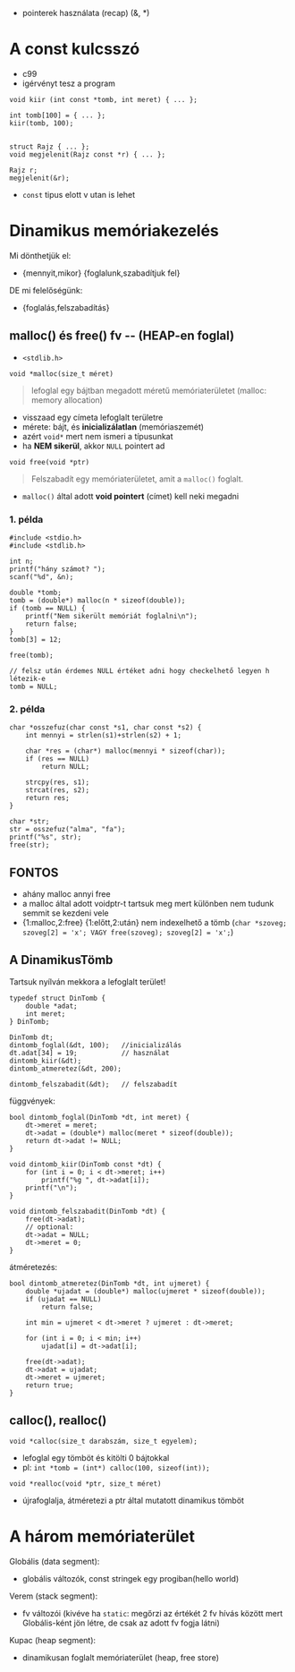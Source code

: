 - pointerek használata (recap) (&, \*)

# A const kulcsszó
- c99
- igérvényt tesz a program

```
void kiir (int const *tomb, int meret) { ... };

int tomb[100] = { ... };
kiir(tomb, 100);


struct Rajz { ... };
void megjelenit(Rajz const *r) { ... };

Rajz r;
megjelenit(&r);
```

- `const` tipus elott v utan is lehet

# Dinamikus memóriakezelés
Mi dönthetjük el:
- {mennyit,mikor} {foglalunk,szabadítjuk fel}

DE mi felelőségünk:
- {foglalás,felszabadítás}

## malloc() és free() fv -- (HEAP-en foglal)
- `<stdlib.h>`

```
void *malloc(size_t méret)
```
> lefoglal egy bájtban megadott méretű memóriaterületet (malloc: memory allocation)

- visszaad egy címeta lefoglalt területre
- mérete: bájt, és **inicializálatlan** (memóriaszemét)
- azért `void*` mert nem ismeri a típusunkat
- ha **NEM sikerül**, akkor `NULL` pointert ad

```
void free(void *ptr)
```
> Felszabadít egy memóriaterületet, amit a `malloc()` foglalt.
- `malloc()` által adott **void pointert** (címet) kell neki megadni

### 1. példa
```
#include <stdio.h>
#include <stdlib.h>

int n;
printf("hány számot? ");
scanf("%d", &n);

double *tomb;
tomb = (double*) malloc(n * sizeof(double));
if (tomb == NULL) {
    printf("Nem sikerült memóriát foglalni\n");
    return false;
}
tomb[3] = 12;

free(tomb);

// felsz után érdemes NULL értéket adni hogy checkelhető legyen h létezik-e
tomb = NULL;
```

### 2. példa
```
char *osszefuz(char const *s1, char const *s2) {
    int mennyi = strlen(s1)+strlen(s2) + 1;

    char *res = (char*) malloc(mennyi * sizeof(char));
    if (res == NULL)
        return NULL;

    strcpy(res, s1);
    strcat(res, s2);
    return res;
}

char *str;
str = osszefuz("alma", "fa");
printf("%s", str);
free(str);
```

## FONTOS
- ahány malloc annyi free
- a malloc által adott voidptr-t tartsuk meg mert különben nem tudunk semmit se kezdeni vele
- {1:malloc,2:free} {1:előtt,2:után} nem indexelhető a tömb (`char *szoveg; szoveg[2] = 'x'; VAGY free(szoveg); szoveg[2] = 'x';`)

## A DinamikusTömb
Tartsuk nyílván mekkora a lefoglalt terület!
```
typedef struct DinTomb {
    double *adat;
    int meret;
} DinTomb;

DinTomb dt;
dintomb_foglal(&dt, 100);   //inicializálás
dt.adat[34] = 19;           // használat
dintomb_kiir(&dt);
dintomb_atmeretez(&dt, 200);

dintomb_felszabadit(&dt);   // felszabadít
```

függvények:
```
bool dintomb_foglal(DinTomb *dt, int meret) {
    dt->meret = meret;
    dt->adat = (double*) malloc(meret * sizeof(double));
    return dt->adat != NULL;
}

void dintomb_kiir(DinTomb const *dt) {
    for (int i = 0; i < dt->meret; i++)
        printf("%g ", dt->adat[i]);
    printf("\n");
}

void dintomb_felszabadit(DinTomb *dt) {
    free(dt->adat);
    // optional:
    dt->adat = NULL;
    dt->meret = 0;
}
```

átméretezés:
```
bool dintomb_atmeretez(DinTomb *dt, int ujmeret) {
    double *ujadat = (double*) malloc(ujmeret * sizeof(double));
    if (ujadat == NULL)
        return false;

    int min = ujmeret < dt->meret ? ujmeret : dt->meret;
    
    for (int i = 0; i < min; i++)
        ujadat[i] = dt->adat[i];
    
    free(dt->adat);
    dt->adat = ujadat;
    dt->meret = ujmeret;
    return true;
}
```

## calloc(), realloc()

```
void *calloc(size_t darabszám, size_t egyelem);
```
- lefoglal egy tömböt és kitölti 0 bájtokkal
- pl: `int *tomb = (int*) calloc(100, sizeof(int));`

```
void *realloc(void *ptr, size_t méret)
```
- újrafoglalja, átméretezi a ptr által mutatott dinamikus tömböt

# A három memóriaterület
Globális (data segment):
- globális változók, const stringek egy progiban(hello world)

Verem (stack segment):
- fv változói (kivéve ha `static`: megőrzi az értékét 2 fv hívás között mert Globális-ként jön létre, de csak az adott fv fogja látni)

Kupac (heap segment):
- dinamikusan foglalt memóriaterület (heap, free store)

